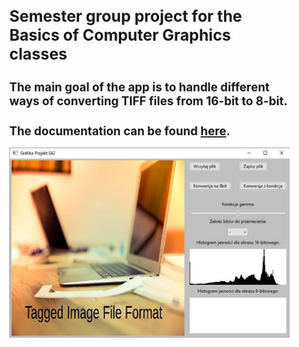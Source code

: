 # Semester group project for the Basics of Computer Graphics classes
## The main goal of the app is to handle different ways of converting TIFF files from 16-bit to 8-bit.
## The documentation can be found [here](./DOC/42_Dokumentacja.pdf).
![Program screenshot](screen.png)
